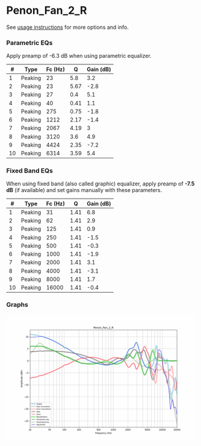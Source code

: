 # Penon_Fan_2_R
See [usage instructions](https://github.com/jaakkopasanen/AutoEq#usage) for more options and info.

### Parametric EQs
Apply preamp of -6.3 dB when using parametric equalizer.

|   # | Type    |   Fc (Hz) |    Q |   Gain (dB) |
|-----|---------|-----------|------|-------------|
|   1 | Peaking |        23 | 5.8  |         3.2 |
|   2 | Peaking |        23 | 5.67 |        -2.8 |
|   3 | Peaking |        27 | 0.4  |         5.1 |
|   4 | Peaking |        40 | 0.41 |         1.1 |
|   5 | Peaking |       275 | 0.75 |        -1.8 |
|   6 | Peaking |      1212 | 2.17 |        -1.4 |
|   7 | Peaking |      2067 | 4.19 |         3   |
|   8 | Peaking |      3120 | 3.6  |         4.9 |
|   9 | Peaking |      4424 | 2.35 |        -7.2 |
|  10 | Peaking |      6314 | 3.59 |         5.4 |

### Fixed Band EQs
When using fixed band (also called graphic) equalizer, apply preamp of **-7.5 dB** (if available) and set gains manually with these parameters.

|   # | Type    |   Fc (Hz) |    Q |   Gain (dB) |
|-----|---------|-----------|------|-------------|
|   1 | Peaking |        31 | 1.41 |         6.8 |
|   2 | Peaking |        62 | 1.41 |         2.9 |
|   3 | Peaking |       125 | 1.41 |         0.9 |
|   4 | Peaking |       250 | 1.41 |        -1.5 |
|   5 | Peaking |       500 | 1.41 |        -0.3 |
|   6 | Peaking |      1000 | 1.41 |        -1.9 |
|   7 | Peaking |      2000 | 1.41 |         3.1 |
|   8 | Peaking |      4000 | 1.41 |        -3.1 |
|   9 | Peaking |      8000 | 1.41 |         1.7 |
|  10 | Peaking |     16000 | 1.41 |        -0.4 |

### Graphs
![](./Penon_Fan_2_R.png)
